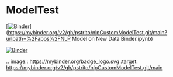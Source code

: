 # ModelTest
[![Binder](https://mybinder.org/badge_logo.svg)](https://mybinder.org/v2/gh/pstrito/nlpCustomModelTest.git/main?urlpath=%2Fapps%2FNLP Model on New Data Binder.ipynb)

[![Binder](https://mybinder.org/badge_logo.svg)](https://mybinder.org/v2/gh/pstrito/nlpCustomModelTest.git/main)


.. image:: https://mybinder.org/badge_logo.svg
 :target: https://mybinder.org/v2/gh/pstrito/nlpCustomModelTest.git/main
